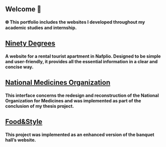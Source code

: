 ## Welcome 👋

#### 🌐 This portfolio includes the websites I developed throughout my academic studies and internship.

## [Ninety Degrees](https://ninetydegreesnafpliocom.wordpress.com/)
#### A website for a rental tourist apartment in Nafplio. Designed to be simple and user-friendly, it provides all the essential information in a clear and concise way.

## [National Medicines Organization](https://eofreview.ditpages.hua.gr/)
#### This interface concerns the redesign and reconstruction of the National Organization for Medicines and was implemented as part of the conclusion of my thesis project.

## [Food&Style](https://foodandstyle.value.marketing/)
#### This project was implemented as an enhanced version of the banquet hall’s website.

